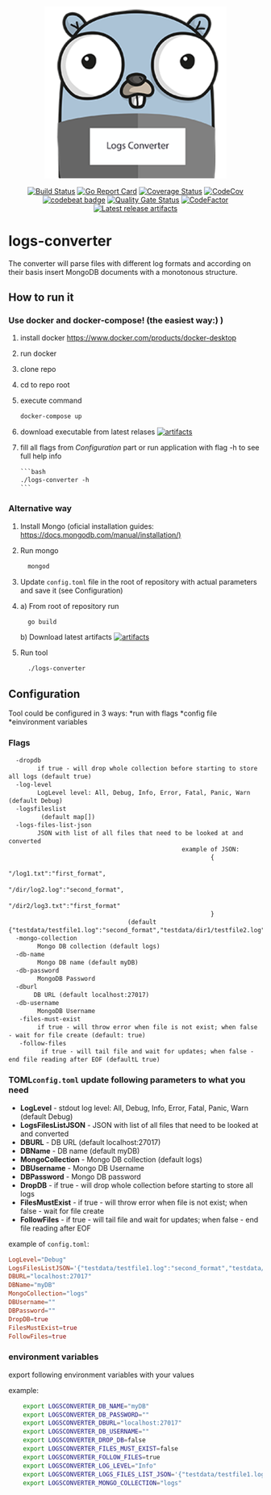 <p align="center"> <img src="docs/assets/projectavatar.png" width="360"></p>
<p align="center"> <a href="https://travis-ci.org/oleg-balunenko/logs-converter"> <img src="https://travis-ci.org/oleg-balunenko/logs-converter.svg?branch=master" alt="Build Status"></img></a>
 <a href="https://goreportcard.com/report/github.com/oleg-balunenko/logs-converter"><img src="https://goreportcard.com/badge/github.com/oleg-balunenko/logs-converter" alt="Go Report Card"></img></a>
   <a href="https://coveralls.io/github/oleg-balunenko/logs-converter?branch=master"><img src="https://coveralls.io/repos/github/oleg-balunenko/logs-converter/badge.svg?branch=master" alt="Coverage Status"></img></a>
   <a href="https://codecov.io/gh/oleg-balunenko/logs-converter"><img src="https://codecov.io/gh/oleg-balunenko/logs-converter/branch/master/graph/badge.svg" alt="CodeCov"></img></a>
   <a href="https://codebeat.co/projects/github-com-oleg-balunenko-logs-converter-master"><img alt="codebeat badge" src="https://codebeat.co/badges/f8911e31-4de9-4444-a1ff-9063a272e897" /></a>  
  <a href="https://sonarcloud.io/dashboard?id=logs-converter"><img src="https://sonarcloud.io/api/project_badges/measure?project=logs-converter&metric=alert_status" alt="Quality Gate Status"></img></a>
  <a href="https://www.codefactor.io/repository/github/oleg-balunenko/logs-converter"><img src= "https://www.codefactor.io/repository/github/oleg-balunenko/logs-converter/badge" alt="CodeFactor"></img> </a>
   <a href="https://github.com/oleg-balunenko/logs-converter/releases/latest"><img src="https://img.shields.io/badge/artifacts-download-blue.svg" alt ="Latest release artifacts"></img></a>
</p>

# logs-converter

The converter will parse files with different log formats and according
on their basis insert MongoDB documents with a monotonous structure.

## How to run it

### Use docker and docker-compose! (the easiest way:) )

1.  install docker <https://www.docker.com/products/docker-desktop>
2.  run docker
3. clone repo
4. cd to repo root
5. execute command

      ```bash
      docker-compose up
      ```
      
6. download executable from latest relases [![artifacts](https://img.shields.io/badge/artifacts-download-blue.svg)](https://github.com/oleg-balunenko/logs-converter/releases/latest)
7. fill all flags from _Configuration_ part or run application with flag -h to see full help info

       ```bash
       ./logs-converter -h
       ```

### Alternative way

1. Install Mongo (oficial installation guides: <https://docs.mongodb.com/manual/installation/)>
2. Run mongo

   ```bash
     mongod
   ```

3. Update `config.toml` file in the root of repository with actual parameters and save it (see Configuration)
4. a) From root of repository run

   ```bash
     go build
   ```

   b) Download latest artifacts [![artifacts](https://img.shields.io/badge/artifacts-download-blue.svg)](https://github.com/oleg-balunenko/logs-converter/releases/latest)

5. Run tool

   ```bash
     ./logs-converter
   ```

## Configuration

Tool could be configured in 3 ways:
*run with flags
*config file
\*einvironment variables

### Flags

```text
  -dropdb
        if true - will drop whole collection before starting to store all logs (default true)
  -log-level
        LogLevel level: All, Debug, Info, Error, Fatal, Panic, Warn (default Debug)
  -logsfileslist
         (default map[])
  -logs-files-list-json
        JSON with list of all files that need to be looked at and converted
                                                example of JSON:
                                                        {
                                                                "/log1.txt":"first_format",
                                                                "/dir/log2.log":"second_format",
                                                                "/dir2/log3.txt":"first_format"
                                                        }
                                 (default {"testdata/testfile1.log":"second_format","testdata/dir1/testfile2.log":"first_format"})
  -mongo-collection
        Mongo DB collection (default logs)
  -db-name
        Mongo DB name (default myDB)
  -db-password
        MongoDB Password
  -dburl
       DB URL (default localhost:27017)
  -db-username
        MongoDB Username
   -files-must-exist
        if true - will throw error when file is not exist; when false - wait for file create (default: true)
   -follow-files
         if true - will tail file and wait for updates; when false - end file reading after EOF (defaultL true)
```

### TOML`config.toml` update following parameters to what you need

  - **LogLevel** - stdout log level: All, Debug, Info, Error, Fatal, Panic, Warn (default Debug)
  - **LogsFilesListJSON** - JSON with list of all files that need to be looked at and converted
  - **DBURL** - DB URL (default localhost:27017)
  - **DBName** - DB name (default myDB)
  - **MongoCollection** - Mongo DB collection (default logs)
  - **DBUsername** - Mongo DB Username
  - **DBPassword** - Mongo DB password
  - **DropDB** - if true - will drop whole collection before starting to store all logs
  - **FilesMustExist** - if true - will throw error when file is not exist; when false - wait for file create
  - **FollowFiles** - if true - will tail file and wait for updates; when false - end file reading after EOF

example of `config.toml`:

```toml
LogLevel="Debug"
LogsFilesListJSON='{"testdata/testfile1.log":"second_format","testdata/dir1/testfile2.log":"first_format"}'
DBURL="localhost:27017"
DBName="myDB"
MongoCollection="logs"
DBUsername=""
DBPassword=""
DropDB=true
FilesMustExist=true
FollowFiles=true
```

### environment variables

export following environment variables with your values

example:

```bash
    export LOGSCONVERTER_DB_NAME="myDB"
    export LOGSCONVERTER_DB_PASSWORD=""
    export LOGSCONVERTER_DBURL="localhost:27017"
    export LOGSCONVERTER_DB_USERNAME=""
    export LOGSCONVERTER_DROP_DB=false
    export LOGSCONVERTER_FILES_MUST_EXIST=false
    export LOGSCONVERTER_FOLLOW_FILES=true
    export LOGSCONVERTER_LOG_LEVEL="Info"
    export LOGSCONVERTER_LOGS_FILES_LIST_JSON='{"testdata/testfile1.log":"second_format","testdata/dir1/testfile2.log":"first_format"}'
    export LOGSCONVERTER_MONGO_COLLECTION="logs"

```
